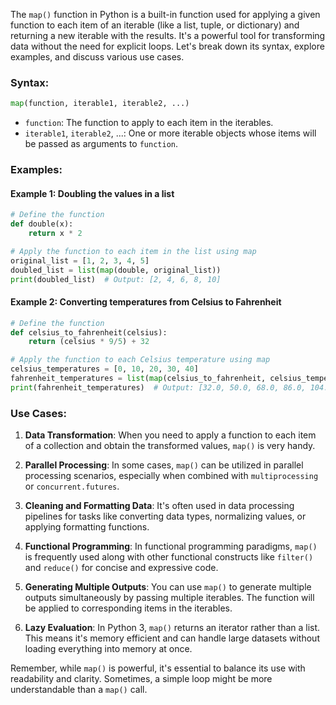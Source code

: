 The `map()` function in Python is a built-in function used for applying a given function to each item of an iterable (like a list, tuple, or dictionary) and returning a new iterable with the results. It's a powerful tool for transforming data without the need for explicit loops. Let's break down its syntax, explore examples, and discuss various use cases.

### Syntax:

```python
map(function, iterable1, iterable2, ...)
```

- `function`: The function to apply to each item in the iterables.
- `iterable1`, `iterable2`, ...: One or more iterable objects whose items will be passed as arguments to `function`.

### Examples:

#### Example 1: Doubling the values in a list

```python
# Define the function
def double(x):
    return x * 2

# Apply the function to each item in the list using map
original_list = [1, 2, 3, 4, 5]
doubled_list = list(map(double, original_list))
print(doubled_list)  # Output: [2, 4, 6, 8, 10]
```

#### Example 2: Converting temperatures from Celsius to Fahrenheit

```python
# Define the function
def celsius_to_fahrenheit(celsius):
    return (celsius * 9/5) + 32

# Apply the function to each Celsius temperature using map
celsius_temperatures = [0, 10, 20, 30, 40]
fahrenheit_temperatures = list(map(celsius_to_fahrenheit, celsius_temperatures))
print(fahrenheit_temperatures)  # Output: [32.0, 50.0, 68.0, 86.0, 104.0]
```

### Use Cases:

1. **Data Transformation**: When you need to apply a function to each item of a collection and obtain the transformed values, `map()` is very handy.

2. **Parallel Processing**: In some cases, `map()` can be utilized in parallel processing scenarios, especially when combined with `multiprocessing` or `concurrent.futures`.

3. **Cleaning and Formatting Data**: It's often used in data processing pipelines for tasks like converting data types, normalizing values, or applying formatting functions.

4. **Functional Programming**: In functional programming paradigms, `map()` is frequently used along with other functional constructs like `filter()` and `reduce()` for concise and expressive code.

5. **Generating Multiple Outputs**: You can use `map()` to generate multiple outputs simultaneously by passing multiple iterables. The function will be applied to corresponding items in the iterables.

6. **Lazy Evaluation**: In Python 3, `map()` returns an iterator rather than a list. This means it's memory efficient and can handle large datasets without loading everything into memory at once.

Remember, while `map()` is powerful, it's essential to balance its use with readability and clarity. Sometimes, a simple loop might be more understandable than a `map()` call.